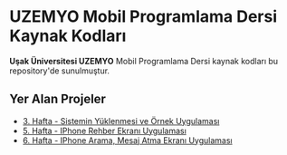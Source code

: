 # UZEMYO Mobil Programlama Dersi Kaynak Kodları

**Uşak Üniversitesi UZEMYO** Mobil Programlama Dersi kaynak kodları bu repository'de sunulmuştur.

## Yer Alan Projeler
* [3. Hafta - Sistemin Yüklenmesi ve Örnek Uygulaması](https://github.com/ilhamitugral/UZEMYO-Mobile-Programming-Lesson/tree/main/week_3)
* [5. Hafta - IPhone Rehber Ekranı Uygulaması](https://github.com/ilhamitugral/UZEMYO-Mobile-Programming-Lesson/tree/main/week_5)
* [6. Hafta - IPhone Arama, Mesaj Atma Ekranı Uygulaması](https://github.com/ilhamitugral/UZEMYO-Mobile-Programming-Lesson/tree/main/week_6)
